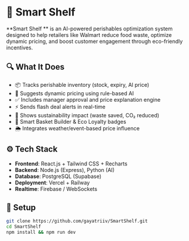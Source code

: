 # 🛒 Smart Shelf 

**Smart Shelf ** is an AI-powered perishables optimization system designed to help retailers like Walmart reduce food waste, optimize dynamic pricing, and boost customer engagement through eco-friendly incentives.

## 🔍 What It Does
- 📦 Tracks perishable inventory (stock, expiry, AI price)
- 🧠 Suggests dynamic pricing using rule-based AI
- ✅ Includes manager approval and price explanation engine
- ⚡ Sends flash deal alerts in real-time
- 🌱 Shows sustainability impact (waste saved, CO₂ reduced)
- 🛒 Smart Basket Builder & Eco Loyalty badges
- 🌦 Integrates weather/event-based price influence

## ⚙️ Tech Stack
- **Frontend**: React.js + Tailwind CSS + Recharts
- **Backend**: Node.js (Express), Python (AI)
- **Database**: PostgreSQL (Supabase)
- **Deployment**: Vercel + Railway
- **Realtime**: Firebase / WebSockets

## 🚀 Setup
```bash
git clone https://github.com/gayatriiv/SmartShelf.git
cd SmartShelf
npm install && npm run dev

